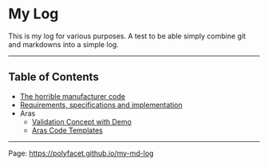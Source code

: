 # My Log
This is my log for various purposes.
A test to be able simply combine git and markdowns into a simple log.

---
## Table of Contents
* [The horrible manufacturer code](./Programming/BadCode/ManufacturerCode.md)
* [Requirements, specifications and implementation](./Software/Requirements/Requirements_Spec_Code.md)
* Aras
   * [Validation Concept with Demo](Aras/ValidationConcept.md)
   * [Aras Code Templates](Aras/ArasCodeTemplates.md)
   
  
  
---

Page: <https://polyfacet.github.io/my-md-log>
